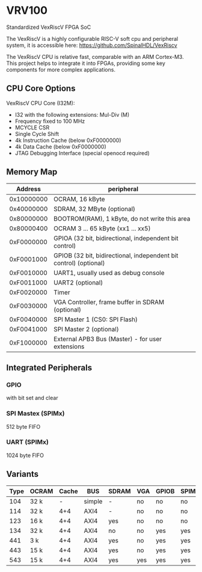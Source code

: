 # VRV100
Standardized VexRiscV FPGA SoC

The VexRiscV is a highly configurable RISC-V soft cpu and peripheral system, it is accessible here:
https://github.com/SpinalHDL/VexRiscv

The VexRiscV CPU is relative fast, comparable with an ARM Cortex-M3.
This project helps to integrate it into FPGAs, providing some key components for more complex applications.

## CPU Core Options
VexRiscV CPU Core (I32M):
 - I32 with the following extensions: Mul-Div (M)
 - Frequency fixed to 100 MHz
 - MCYCLE CSR
 - Single Cycle Shift
 - 4k Instruction Cache (below 0xF0000000)
 - 4k Data Cache (below 0xF0000000)
 - JTAG Debugging Interface (special openocd required)
 
## Memory Map

 Address   | peripheral
-----------|--------------------
 0x10000000| OCRAM, 16 kByte
 0x40000000| SDRAM, 32 MByte (optional)
 0x80000000| BOOTROM(RAM), 1 kByte, do not write this area
 0x80000400| OCRAM 3 ... 65 kByte (xx1 ... xx5)
 0xF0000000| GPIOA (32 bit, bidirectional, independent bit control)
 0xF0001000| GPIOB (32 bit, bidirectional, independent bit control) (optional)
 0xF0010000| UART1, usually used as debug console
 0xF0011000| UART2 (optional)
 0xF0020000| Timer
 0xF0030000| VGA Controller, frame buffer in SDRAM (optional)
 0xF0040000| SPI Master 1 (CS0: SPI Flash)
 0xF0041000| SPI Master 2 (optional)
 0xF1000000| External APB3 Bus (Master) - for user extensions

## Integrated Peripherals

### GPIO
 with bit set and clear

### SPI Mastex (SPIMx)
 512 byte FIFO

### UART (SPIMx)
 1024 byte FIFO

## Variants

Type | OCRAM|Cache| BUS    | SDRAM | VGA | GPIOB | SPIM2 | UART2 |
-----|------|-----|--------|-------|-----|-------|-------|-------|
104  | 32 k | -   | simple | -     | no  | no    | no    | no    |
114  | 32 k | 4+4 | AXI4   | -     | no  | no    | no    | no    |
123  | 16 k | 4+4 | AXI4   | yes   | no  | no    | no    | no    |
134  | 32 k | 4+4 | AXI4   | no    | no  | yes   | yes   | yes   |
441  |  3 k | 4+4 | AXI4   | yes   | no  | yes   | yes   | yes   |
443  | 15 k | 4+4 | AXI4   | yes   | no  | yes   | yes   | yes   |
543  | 15 k | 4+4 | AXI4   | yes   | yes | yes   | yes   | yes   |

